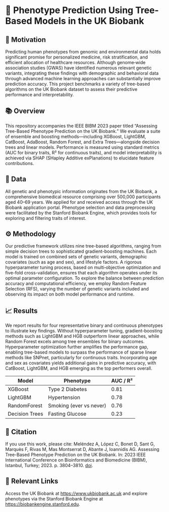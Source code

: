 # 🧬 Phenotype Prediction Using Tree-Based Models in the UK Biobank

## 🚀 Motivation

Predicting human phenotypes from genomic and environmental data holds significant promise for personalized medicine, risk stratification, and efficient allocation of healthcare resources. Although genome‐wide association studies (GWAS) have identified numerous relevant genetic variants, integrating these findings with demographic and behavioral data through advanced machine learning approaches can substantially improve prediction accuracy. This project benchmarks a variety of tree-based algorithms on the UK Biobank dataset to assess their predictive performance and interpretability.

## 📚 Overview
This repository accompanies the IEEE BIBM 2023 paper titled “Assessing Tree-Based Phenotype Prediction on the UK Biobank.” We evaluate a suite of ensemble and boosting methods—including XGBoost, LightGBM, CatBoost, AdaBoost, Random Forest, and Extra Trees—alongside decision trees and linear models. Performance is measured using standard metrics (AUC for binary traits, R² for continuous traits), and model interpretability is achieved via SHAP (SHapley Additive exPlanations) to elucidate feature contributions.

## 🧬 Data

All genetic and phenotypic information originates from the UK Biobank, a comprehensive biomedical resource comprising over 500,000 participants aged 40–69 years. We applied for and received access through the UK Biobank application portal. Phenotype selection and data preprocessing were facilitated by the Stanford Biobank Engine, which provides tools for exploring and filtering traits of interest.

## ⚙️ Methodology

Our predictive framework utilizes nine tree-based algorithms, ranging from simple decision trees to sophisticated gradient-boosting machines. Each model is trained on combined sets of genetic variants, demographic covariates (such as age and sex), and lifestyle factors. A rigorous hyperparameter tuning process, based on multi‐objective optimization and five-fold cross-validation, ensures that each algorithm operates under its optimal parameter configuration. To explore the balance between prediction accuracy and computational efficiency, we employ Random Feature Selection (RFS), varying the number of genetic variants included and observing its impact on both model performance and runtime.

## 📈 Results

We report results for four representative binary and continuous phenotypes to illustrate key findings. Without hyperparameter tuning, gradient-boosting methods such as LightGBM and HGB outperform linear approaches, while Random Forest excels among tree ensembles for binary outcomes. Hyperparameter optimization further amplifies the performance gap, enabling tree-based models to surpass the performance of sparse linear methods like SNPnet, particularly for continuous traits. Incorporating age and sex as covariates yields additional gains in predictive accuracy, with CatBoost, LightGBM, and HGB emerging as the top performers overall.

<div align="center">

<table>
  <thead>
    <tr>
      <th>Model</th>
      <th>Phenotype</th>
      <th>AUC / R²</th>
    </tr>
  </thead>
  <tbody>
    <tr>
      <td>XGBoost</td>
      <td>Type 2 Diabetes</td>
      <td>0.81</td>
    </tr>
    <tr>
      <td>LightGBM</td>
      <td>Hypertension</td>
      <td>0.78</td>
    </tr>
    <tr>
      <td>RandomForest</td>
      <td>Smoking (ever vs never)</td>
      <td>0.76</td>
    </tr>
    <tr>
      <td>Decision Trees</td>
      <td>Fasting Glucose</td>
      <td>0.23</td>
    </tr>
  </tbody>
</table>
</div>

## 📝 Citation
If you use this work, please cite:
Meléndez A, López C, Bonet D, Sant G, Marquès F, Rivas M, Mas Montserrat D, Abante J, Ioannidis AG. Assessing Tree-Based Phenotype Prediction on the UK Biobank. In: 2023 IEEE International Conference on Bioinformatics and Biomedicine (BIBM), Istanbul, Turkey; 2023. p. 3804–3810. [doi](10.1109/BIBM58861.2023.10385960).


## 🔗 Relevant Links
Access the UK Biobank at https://www.ukbiobank.ac.uk and explore phenotypes via the Stanford Biobank Engine at https://biobankengine.stanford.edu.
